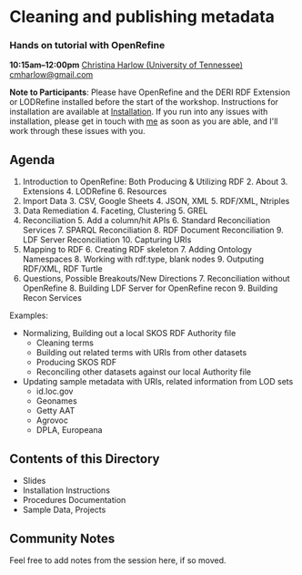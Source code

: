 # Cleaning and publishing metadata
### Hands on tutorial with OpenRefine
**10:15am–12:00pm**
[Christina Harlow (University of Tennessee)](http://www.twitter.com/cm_harlow)
cmharlow@gmail.com

**Note to Participants**: Please have OpenRefine and the DERI RDF Extension or LODRefine installed before the start of the workshop. Instructions for installation are available at [Installation](Installation/README.md). If you run into any issues with installation, please get in touch with [me](mailto:cmharlow@gmail.com) as soon as you are able, and I'll work through these issues with you.

## Agenda

1. Introduction to OpenRefine: Both Producing & Utilizing RDF
    2. About
    3. Extensions
    4. LODRefine
    6. Resources
2. Import Data
    3. CSV, Google Sheets
    4. JSON, XML
    5. RDF/XML, Ntriples
3. Data Remediation
    4. Faceting, Clustering
    5. GREL
4. Reconciliation
    5. Add a column/hit APIs
    6. Standard Reconciliation Services
    7. SPARQL Reconciliation
    8. RDF Document Reconciliation
    9. LDF Server Reconciliation
    10. Capturing URIs
5. Mapping to RDF
    6. Creating RDF skeleton
    7. Adding Ontology Namespaces
    8. Working with rdf:type, blank nodes
    9. Outputing RDF/XML, RDF Turtle
6. Questions, Possible Breakouts/New Directions
    7. Reconciliation without OpenRefine
    8. Building LDF Server for OpenRefine recon
    9. Building Recon Services

Examples: 
- Normalizing, Building out a local SKOS RDF Authority file
    - Cleaning terms
    - Building out related terms with URIs from other datasets
    - Producing SKOS RDF
    - Reconciling other datasets against our local Authority file
- Updating sample metadata with URIs, related information from LOD sets
    - id.loc.gov
    - Geonames
    - Getty AAT
    - Agrovoc
    - DPLA, Europeana

## Contents of this Directory
- Slides
- Installation Instructions
- Procedures Documentation
- Sample Data, Projects

## Community Notes

Feel free to add notes from the session here, if so moved.
